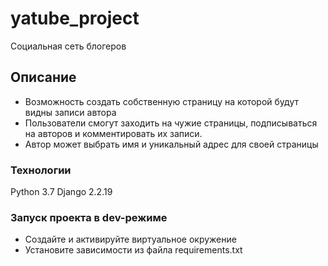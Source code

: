 # yatube_project
Социальная сеть блогеров
## Описание
- Возможность создать собственную страницу на которой будут видны записи автора
- Пользователи смогут заходить на чужие страницы, подписываться на авторов и комментировать их записи.
- Автор может выбрать имя и уникальный адрес для своей страницы
### Технологии
Python 3.7
Django 2.2.19
### Запуск проекта в dev-режиме
- Создайте и активируйте виртуальное окружение
- Установите зависимости из файла requirements.txt
